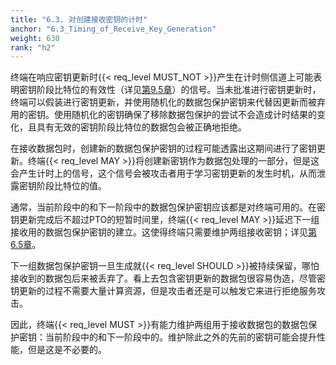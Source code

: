 ```yaml
---
title: "6.3. 对创建接收密钥的计时"
anchor: "6.3_Timing_of_Receive_Key_Generation"
weight: 630
rank: "h2"
---
```


终端在响应密钥更新时{{< req_level MUST_NOT >}}产生在计时侧信道上可能表明密钥阶段比特位的有效性（详见[第9.5章](#9.5_Header_Protection_Timing_Side_Channels)）的信号。当未批准进行密钥更新时，终端可以假装进行密钥更新，并使用随机化的数据包保护密钥来代替因更新而被弃用的密钥。使用随机化的密钥确保了移除数据包保护的尝试不会造成计时结果的变化，且具有无效的密钥阶段比特位的数据包会被正确地拒绝。

在接收数据包时，创建新的数据包保护密钥的过程可能透露出这期间进行了密钥更新。终端{{< req_level MAY >}}将创建新密钥作为数据包处理的一部分，但是这会产生计时上的信号，这个信号会被攻击者用于学习密钥更新的发生时机，从而泄露密钥阶段比特位的值。

通常，当前阶段中的和下一阶段中的数据包保护密钥应该都是对终端可用的。在密钥更新完成后不超过PTO的短暂时间里，终端{{< req_level MAY >}}延迟下一组接收用的数据包保护密钥的建立。这使得终端只需要维护两组接收密钥；详见[第6.5章](#6.5_Receiving_with_Different_Keys)。

下一组数据包保护密钥一旦生成就{{< req_level SHOULD >}}被持续保留，哪怕接收到的数据包后来被丢弃了。看上去包含密钥更新的数据包很容易伪造，尽管密钥更新的过程不需要大量计算资源，但是攻击者还是可以触发它来进行拒绝服务攻击。

因此，终端{{< req_level MUST >}}有能力维护两组用于接收数据包的数据包保护密钥：当前阶段中的和下一阶段中的。维护除此之外的先前的密钥可能会提升性能，但是这是不必要的。
